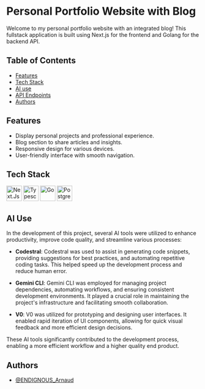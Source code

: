 # Personal Portfolio Website with Blog

Welcome to my personal portfolio website with an integrated blog! This fullstack application is built using Next.js for the frontend and Golang for the backend API.

## Table of Contents

- [Features](#features)
- [Tech Stack](#tech-stack)
- [AI use](#ai-use)
- [API Endpoints](#api-endpoints)
- [Authors](#authors)

## Features

- Display personal projects and professional experience.
- Blog section to share articles and insights.
- Responsive design for various devices.
- User-friendly interface with smooth navigation.

## Tech Stack

<div id="tools">

  <img src="https://cdn.jsdelivr.net/gh/devicons/devicon/icons/nextjs/nextjs-original.svg" title="Next.Js" alt="Next.Js" width="40" height="40"/>

  <img src="https://cdn.jsdelivr.net/gh/devicons/devicon/icons/typescript/typescript-original.svg" title="Typescript" alt="Typescript" width="40" height="40"/>

  <img src="https://cdn.jsdelivr.net/gh/devicons/devicon/icons/go/go-original.svg" title="Go" alt="Go" width="40" height="40"/>

  <img src="https://cdn.jsdelivr.net/gh/devicons/devicon/icons/postgresql/postgresql-original.svg" title="PostgreSQL" alt="PostgreSQL" width="40" height="40"/>

</div>

## AI Use

In the development of this project, several AI tools were utilized to enhance productivity, improve code quality, and streamline various processes:

- **Codestral**: Codestral was used to assist in generating code snippets, providing suggestions for best practices, and automating repetitive coding tasks. This helped speed up the development process and reduce human error.

- **Gemini CLI**: Gemini CLI was employed for managing project dependencies, automating workflows, and ensuring consistent development environments. It played a crucial role in maintaining the project's infrastructure and facilitating smooth collaboration.

- **V0**: V0 was utilized for prototyping and designing user interfaces. It enabled rapid iteration of UI components, allowing for quick visual feedback and more efficient design decisions.

These AI tools significantly contributed to the development process, enabling a more efficient workflow and a higher quality end product.

## Authors
- [@ENDIGNOUS_Arnaud](https://github.com/Piryth)

